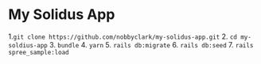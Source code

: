 # My Solidus App

1.`git clone https://github.com/nobbyclark/my-solidus-app.git`
2. `cd my-soldius-app`
3. `bundle`
4. `yarn`
5. `rails db:migrate`
6. `rails db:seed`
7. `rails spree_sample:load`
